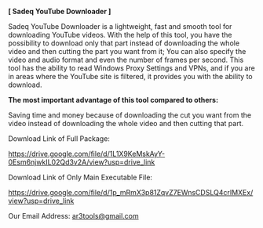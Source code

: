 
**[ Sadeq YouTube Downloader ]**

Sadeq YouTube Downloader is a lightweight, fast and smooth tool for downloading YouTube videos.
With the help of this tool, you have the possibility to download only that part instead of downloading the whole video and then cutting the part you want from it;
You can also specify the video and audio format and even the number of frames per second.
This tool has the ability to read Windows Proxy Settings and VPNs, and if you are in areas where the YouTube site is filtered, it provides you with the ability to download.

**The most important advantage of this tool compared to others:**

Saving time and money because of downloading the cut you want from the video instead of downloading the whole video and then cutting that part.

Download Link of Full Package:

https://drive.google.com/file/d/1L1X9KeMskAyY-0Esm6njwkIL02Qd3v2A/view?usp=drive_link

Download Link of Only Main Executable File:

https://drive.google.com/file/d/1p_mRmX3p81ZqvZ7EWnsCDSLQ4crIMXEx/view?usp=drive_link

Our Email Address:
ar3tools@gmail.com
